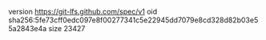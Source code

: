 version https://git-lfs.github.com/spec/v1
oid sha256:5fe73cff0edc097e8f00277341c5e22945dd7079e8cd328d82b03e55a2843e4a
size 23427
